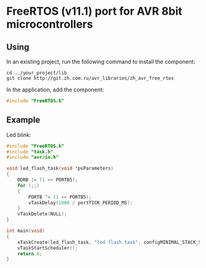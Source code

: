 # FreeRTOS (v11.1) port for AVR 8bit microcontrollers

## Using

In an existing project, run the following command to install the component:

```text
cd ../your_project/lib
git clone http://git.zh.com.ru/avr_libraries/zh_avr_free_rtos
```

In the application, add the component:

```c
#include "FreeRTOS.h"
```

## Example

Led blink:

```c
#include "FreeRTOS.h"
#include "task.h"
#include "avr/io.h"

void led_flash_task(void *pvParameters)
{
    DDRB |= (1 << PORTB5);
    for (;;)
    {
        PORTB ^= (1 << PORTB5);
        vTaskDelay(1000 / portTICK_PERIOD_MS);
    }
    vTaskDelete(NULL);
}

int main(void)
{
    xTaskCreate(led_flash_task, "led flash task", configMINIMAL_STACK_SIZE, NULL, tskIDLE_PRIORITY, NULL);
    vTaskStartScheduler();
    return 0;
}
```
